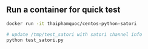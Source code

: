 ## Run a container for quick test

```bash
docker run -it thaiphamquoc/centos-python-satori

# update /tmp/test_satori with satori channel info
python test_satori.py
```
